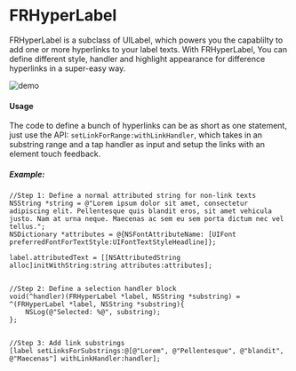 # FRHyperLabel

FRHyperLabel is a subclass of UILabel, which powers you the capablilty to add one or more hyperlinks to your label texts. With FRHyperLabel, You can define different style, handler and highlight appearance for difference hyperlinks in a super-easy way.


![demo](https://cloud.githubusercontent.com/assets/4215068/10045372/cd468804-6234-11e5-80dd-46f02a758f53.gif)


#### Usage
The code to define a bunch of hyperlinks can be as short as one statement, just use the API: `setLinkForRange:withLinkHandler`, which takes in an substring range and a tap handler as input and setup the links with an element touch feedback.

##### Example:
```objc
//Step 1: Define a normal attributed string for non-link texts
NSString *string = @"Lorem ipsum dolor sit amet, consectetur adipiscing elit. Pellentesque quis blandit eros, sit amet vehicula justo. Nam at urna neque. Maecenas ac sem eu sem porta dictum nec vel tellus.";
NSDictionary *attributes = @{NSFontAttributeName: [UIFont preferredFontForTextStyle:UIFontTextStyleHeadline]};

label.attributedText = [[NSAttributedString alloc]initWithString:string attributes:attributes];


//Step 2: Define a selection handler block
void(^handler)(FRHyperLabel *label, NSString *substring) = ^(FRHyperLabel *label, NSString *substring){
	NSLog(@"Selected: %@", substring);
};


//Step 3: Add link substrings
[label setLinksForSubstrings:@[@"Lorem", @"Pellentesque", @"blandit", @"Maecenas"] withLinkHandler:handler];
```
